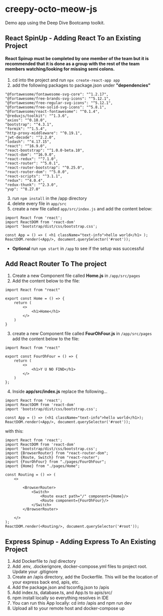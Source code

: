 # creepy-octo-meow-js

Demo app using the Deep Dive Bootcamp toolkit.

## React SpinUp - Adding React To an Existing Project
#### React Spinup must be completed by one member of the team but it is recommended that it is done as a group with the rest of the team members  watching/looking for missing semi colons.
1. cd into the project and run `npx create-react-app app`
2. add the following packages to package.json under **"dependencies"**
```
"@fortawesome/fontawesome-svg-core": "^1.2.17",
"@fortawesome/free-brands-svg-icons": "^5.12.1",
"@fortawesome/free-regular-svg-icons": "^5.12.1",
"@fortawesome/free-solid-svg-icons": "^5.8.1",
"@fortawesome/react-fontawesome": "^0.1.4",
"@reduxjs/toolkit": "^1.3.6",
"axios": "^0.18.0",
"bootstrap": "^4.3.1",
"formik": "^1.5.4",
"http-proxy-middleware": "^0.19.1",
"jwt-decode": "^2.2.0",
"lodash": "^4.17.15",
"react": "^16.9.0",
"react-bootstrap": "^1.0.0-beta.10",
"react-dom": "^16.9.0",
"react-redux": "^7.1.0",
"react-router": "^5.0.1",
"react-router-bootstrap": "^0.25.0",
"react-router-dom": "^5.0.0",
"react-scripts": "^3.1.1",
"redux": "^4.0.4",
"redux-thunk": "^2.3.0",
"yup": "^0.27.0"
```
3. run `npm install` in the /app directory
4. delete every file in `app/src`
5. create a new file called `app/src/index.js` and add the content below:
```
import React from 'react';
import ReactDOM from 'react-dom'
import 'bootstrap/dist/css/bootstrap.css';

const App = () => ( <h1 className="text-info">hello world</h1> );
ReactDOM.render(<App/>, document.querySelector('#root'));
```
* __Optional__ run `npm start` in `/app` to see if the setup was successful

## Add React Router To The project
1. Create a new Component file called **Home.js** in `/app/src/pages`
2. Add the content below to the file:
```
import React from "react"

export const Home = () => {
	return (
		<>
			<h1>Home</h1>
		</>
	)
}
```
3. create a new Component file called **FourOhFour.js** in `/app/src/pages`
add the content below to the file:
```
import React from "react"

export const FourOhFour = () => {
	return (
		<>
			<h1>Y U NO FIND</h1>
		</>
	)
};

```
4. Inside **app/src/index.js** replace the following...
 ```
 import React from 'react';
 import ReactDOM from 'react-dom'
 import 'bootstrap/dist/css/bootstrap.css';
 
 const App = () => (<h1 className="text-info">hello world</h1>);
 ReactDOM.render(<App/>, document.querySelector('#root'));
 ```
 
 with this:
```
import React from 'react';
import ReactDOM from 'react-dom'
import 'bootstrap/dist/css/bootstrap.css';
import {BrowserRouter} from "react-router-dom";
import {Route, Switch} from "react-router";
import {FourOhFour} from "./pages/FourOhFour";
import {Home} from "./pages/Home";

const Routing = () => (
	<>

		<BrowserRouter>
			<Switch>
				<Route exact path="/" component={Home}/>
				<Route component={FourOhFour}/>
			</Switch>
		</BrowserRouter>

	</>
);
ReactDOM.render(<Routing/>, document.querySelector('#root'));
```
## Express Spinup - Adding Express To An Existing Project
1. Add Dockerfile to /sql directory
2. Add .env, .dockerignore, docker-compose.yml files to project root. Update your .gitignore
3. Create an /apis directory, add the Dockerfile. This will be the location of your express back end, apis, etc.
4. Add the package.json and tsconfig.json to /apis
5. Add index.ts, database.ts, and App.ts to apis/src/
6. npm install locally so everything resolves in IDE
7. You can run this App locally: cd into /apis and npm run dev
8. Upload all to your remote host and docker-compose up